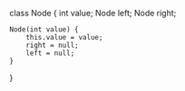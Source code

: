class Node {
    int value;
    Node left;
    Node right;
 
    Node(int value) {
        this.value = value;
        right = null;
        left = null;
    }
}